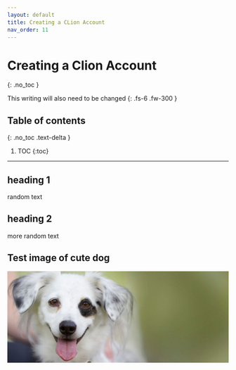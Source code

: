 ```yaml
---
layout: default
title: Creating a CLion Account
nav_order: 11
---
```


# Creating a Clion Account
{: .no_toc }


This writing will also need to be changed
{: .fs-6 .fw-300 }

## Table of contents
{: .no_toc .text-delta }

1. TOC
{:toc}

---

## heading 1

random text

## heading 2

more random text

## Test image of cute dog

![Cute dog test](https://github.com/Go-Maun/Keegan-Lawrance-User-Documentation/blob/gh-pages/assets/images/doggo-test.png?raw=true "This dog is cute alt text")
